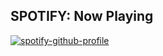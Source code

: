 ## SPOTIFY: Now Playing
[![spotify-github-profile](https://spotify-github-profile.vercel.app/api/view?uid=31uptvmd5zfgv2xa7uzgd3u7xjtm&cover_image=true&theme=karaoke)](https://github.com/kittinan/spotify-github-profile)
